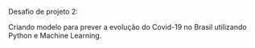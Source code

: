 Desafio de projeto 2:

Criando modelo para prever a evolução do Covid-19 no Brasil utilizando Python e Machine Learning.